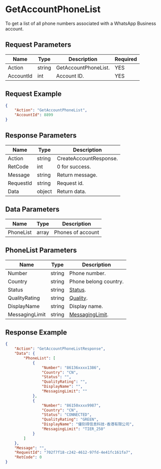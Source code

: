 # GetAccountPhoneList
To get a list of all phone numbers associated with a WhatsApp Business account.  

## Request Parameters
| Name      | Type   | Description         | Required |
| --------- | ------ | ------------------- | -------- |
| Action    | string | GetAccountPhoneList. | YES      |
| AccountId | int    | Account ID.          | YES      |

## Request Example
```json
{
    "Action": "GetAccountPhoneList",
    "AccountId": 8899
}
```

## Response Parameters
| Name      | Type   | Description           |
| --------- | ------ | --------------------- |
| Action    | string | CreateAccountResponse. |
| RetCode   | int    | 0 for success.         |
| Message   | string | Return message.        |
| RequestId | string | Request id.            |
| Data      | object | Return data.           |

## Data Parameters
| Name      | Type  | Description       |
| --------- | ----- | ----------------- |
| PhoneList | array | Phones of account |

## PhoneList Parameters
| Name           | Type   | Description                                           |
| -------------- | ------ | ----------------------------------------------------- |
| Number         | string | Phone number.                                          |
| Country        | string | Phone belong country.                                  |
| Status         | string | [Status](./999-Enum.md#phone_status).                  |
| QualityRating  | string | [Quality](./999-Enum.md#phone_quality_rating).         |
| DisplayName    | string | Display name.                                          |
| MessagingLimit | string | [MessagingLimit](./999-Enum.md#phone_messaging_limit). |

## Response Example
```json
{
    "Action": "GetAccountPhoneListResponse",
    "Data": {
        "PhoneList": [
            {
                "Number": "86136xxxx1386",
                "Country": "CN",
                "Status": "",
                "QualityRating": "",
                "DisplayName": "",
                "MessagingLimit": ""
            },
            {
                "Number": "86150xxxx9987",
                "Country": "CN",
                "Status": "CONNECTED",
                "QualityRating": "GREEN",
                "DisplayName": "優刻得信息科技-香港有限公司",
                "MessagingLimit": "TIER_250"
            }
        ]
    },
    "Message": "",
    "RequestId": "702f7f18-c242-4612-97fd-4e41fc161fa7",
    "RetCode": 0
}
```

